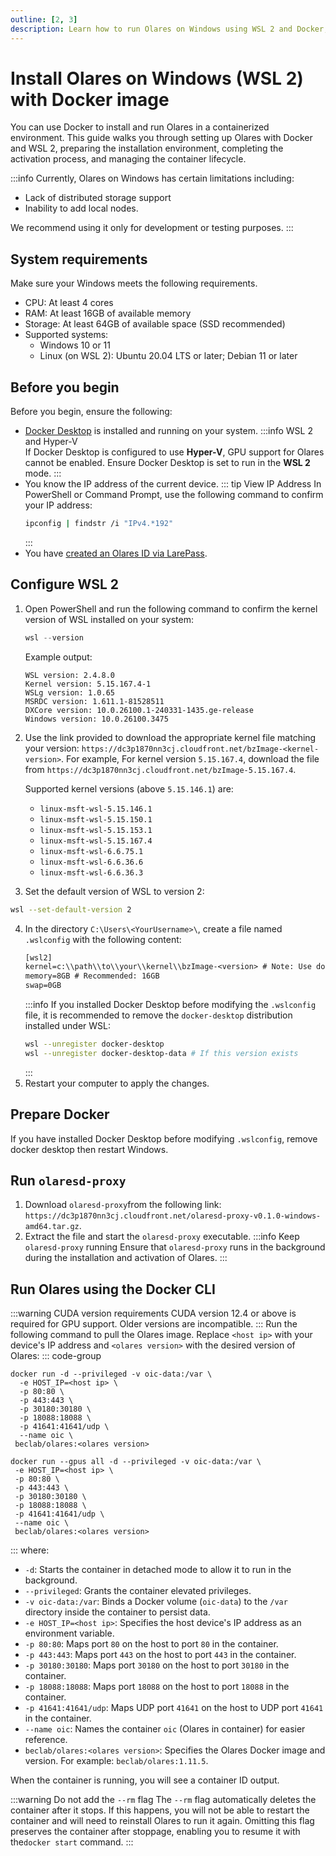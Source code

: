 ```yaml
---
outline: [2, 3]
description: Learn how to run Olares on Windows using WSL 2 and Docker, including system preparation, configuration, and container management.
---
```

# Install Olares on Windows (WSL 2) with Docker image
You can use Docker to install and run Olares in a containerized environment. This guide walks you through setting up Olares with Docker and WSL 2, preparing the installation environment, completing the activation process, and managing the container lifecycle.

:::info
Currently, Olares on Windows has certain limitations including:
- Lack of distributed storage support
- Inability to add local nodes.

We recommend using it only for development or testing purposes.
:::

## System requirements
Make sure your Windows meets the following requirements.
- CPU: At least 4 cores
- RAM: At least 16GB of available memory
- Storage: At least 64GB of available space (SSD recommended)
- Supported systems:
    - Windows 10 or 11
    - Linux (on WSL 2): Ubuntu 20.04 LTS or later; Debian 11 or later

## Before you begin
Before you begin, ensure the following:
- [Docker Desktop](https://docs.docker.com/desktop/setup/install/windows-install/)  is installed and running on your system.
  :::info WSL 2 and Hyper-V  
  If Docker Desktop is configured to use **Hyper-V**, GPU support for Olares cannot be enabled. Ensure Docker Desktop is set to run in the **WSL 2** mode.
  :::
- You know the IP address of the current device.
  ::: tip View IP Address
  In PowerShell or Command Prompt, use the following command to confirm your IP address:
  ```bash
  ipconfig | findstr /i "IPv4.*192"
  ```
    :::
- You have [created an Olares ID via LarePass](create-olares-id.md).

## Configure WSL 2
1. Open PowerShell and run the following command to confirm the kernel version of WSL installed on your system:
   ```powershell
   wsl --version
   ```
   Example output:
   ```PowerShell{2}
   WSL version: 2.4.8.0
   Kernel version: 5.15.167.4-1
   WSLg version: 1.0.65
   MSRDC version: 1.611.1-81528511
   DXCore version: 10.0.26100.1-240331-1435.ge-release
   Windows version: 10.0.26100.3475
   ```
2. Use the link provided to download the appropriate kernel file matching your version: `https://dc3p1870nn3cj.cloudfront.net/bzImage-<kernel-version>`.
   For example, For kernel version `5.15.167.4`, download the file from `https://dc3p1870nn3cj.cloudfront.net/bzImage-5.15.167.4`.

   Supported kernel versions (above `5.15.146.1`) are:
   -  `linux-msft-wsl-5.15.146.1`
   -  `linux-msft-wsl-5.15.150.1`
   -  `linux-msft-wsl-5.15.153.1`
   -  `linux-msft-wsl-5.15.167.4`
   -  `linux-msft-wsl-6.6.75.1`
   -  `linux-msft-wsl-6.6.36.6`
   -  `linux-msft-wsl-6.6.36.3`
3. Set the default version of WSL to version 2:
  ```bash
  wsl --set-default-version 2
  ```
4. In the directory `C:\Users\<YourUsername>\`, create a file named `.wslconfig` with the following content:
   ```txt
   [wsl2]
   kernel=c:\\path\\to\\your\\kernel\\bzImage-<version> # Note: Use double backslashes (\\) as path separators
   memory=8GB # Recommended: 16GB
   swap=0GB
   ```
   :::info
   If you installed Docker Desktop before modifying the `.wslconfig` file, it is recommended to remove the `docker-desktop` distribution installed under WSL:
   ```bash
   wsl --unregister docker-desktop
   wsl --unregister docker-desktop-data # If this version exists
   ```
   :::
5. Restart your computer to apply the changes.

## Prepare Docker
If you have installed Docker Desktop before modifying `.wslconfig`, remove docker desktop then restart Windows.
   
## Run `olaresd-proxy`
1. Download `olaresd-proxy`from the following link: `https://dc3p1870nn3cj.cloudfront.net/olaresd-proxy-v0.1.0-windows-amd64.tar.gz`.
2. Extract the file and start the `olaresd-proxy` executable.
   :::info Keep `olaresd-proxy` running
   Ensure that `olaresd-proxy` runs in the background during the installation and activation of Olares.
   :::

## Run Olares using the Docker CLI
:::warning CUDA version requirements
CUDA version 12.4 or above is required for GPU support. Older versions are incompatible.
:::
Run the following command to pull the Olares image.
Replace `<host ip>` with your device's IP address and `<olares version>` with the desired version of Olares:
::: code-group
```bash{2,9} [Without GPU support]
docker run -d --privileged -v oic-data:/var \
  -e HOST_IP=<host ip> \
  -p 80:80 \
  -p 443:443 \
  -p 30180:30180 \
  -p 18088:18088 \
  -p 41641:41641/udp \
  --name oic \
 beclab/olares:<olares version>
```
```bash{1,2,9} [With GPU support]
docker run --gpus all -d --privileged -v oic-data:/var \
 -e HOST_IP=<host ip> \
 -p 80:80 \
 -p 443:443 \
 -p 30180:30180 \
 -p 18088:18088 \
 -p 41641:41641/udp \
 --name oic \
 beclab/olares:<olares version>
```
:::
where:
  - `-d`: Starts the container in detached mode to allow it to run in the background.
  - `--privileged`: Grants the container elevated privileges.
  - `-v oic-data:/var`: Binds a Docker volume (`oic-data`) to the `/var` directory inside the container to persist data.
  - `-e HOST_IP=<host ip>`: Specifies the host device's IP address as an environment variable.
  - `-p 80:80`: Maps port `80` on the host to port `80` in the container.
  - `-p 443:443`: Maps port `443` on the host to port `443` in the container.
  - `-p 30180:30180`: Maps port `30180` on the host to port `30180` in the container.
  - `-p 18088:18088`: Maps port `18088` on the host to port `18088` in the container.
  - `-p 41641:41641/udp`: Maps UDP port `41641` on the host to UDP port `41641` in the container.
  - `--name oic`: Names the container `oic` (Olares in container) for easier reference.
  - `beclab/olares:<olares version>`: Specifies the Olares Docker image and version. For example: `beclab/olares:1.11.5`.

When the container is running, you will see a container ID output.

:::warning Do not add the `--rm` flag
The `--rm` flag automatically deletes the container after it stops. If this happens, you will not be able to restart the container and will need to reinstall Olares to run it again. Omitting this flag preserves the container after stoppage, enabling you to resume it with the`docker start` command.
:::

<!--@include: ./install-and-activate-olares.md-->

<!--@include: ./manage-olares-container.md-->

<!--@include: ./reusables.md{35,39}-->
